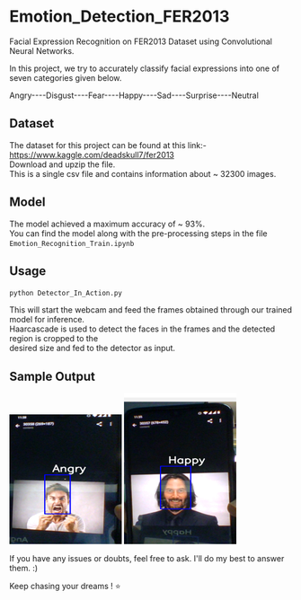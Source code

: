 # Emotion_Detection_FER2013
Facial Expression Recognition on FER2013 Dataset using Convolutional Neural Networks.


In this project, we try to accurately classify facial expressions into one of seven categories given below.

Angry----Disgust----Fear----Happy----Sad----Surprise----Neutral

## Dataset

The dataset for this project can be found at this link:- https://www.kaggle.com/deadskull7/fer2013  
Download and upzip the file.  
This is a single csv file and contains information about ~ 32300 images.  

## Model

The model achieved a maximum accuracy of ~ 93%.  
You can find the model along with the pre-processing steps in the file `Emotion_Recognition_Train.ipynb`

## Usage

`python Detector_In_Action.py`

This will start the webcam and feed the frames obtained through our trained model for inference.  
Haarcascade is used to detect the faces in the frames and the detected region is cropped to the  
desired size and fed to the detector as input.

## Sample Output
<img src ='Angry.png' width = 200>  
<img src ='Happy.png' width = 200>



If you have any issues or doubts, feel free to ask. I'll do my best to answer them. :)

Keep chasing your dreams ! ⭐️
